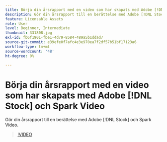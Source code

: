 ```yaml
---
title: Börja din årsrapport med en video som har skapats med Adobe [!DNL Stock] och Spark Video
description: Gör din årsrapport till en berättelse med Adobe [!DNL Stock] och Spark Video
feature: Licensable Assets
role: User
level: Beginner, Intermediate
thumbnail: 331808.jpg
exl-id: fb6f1901-fbe1-4d79-8584-489a5b1ddad7
source-git-commit: e39efe0f7afc4e3e970ea7f2df57b51bf17123a6
workflow-type: tm+mt
source-wordcount: '48'
ht-degree: 0%

---
```


# Börja din årsrapport med en video som har skapats med Adobe [!DNL Stock] och Spark Video

Gör din årsrapport till en berättelse med Adobe [!DNL Stock] och Spark Video.

>[!VIDEO](https://video.tv.adobe.com/v/331808?hidetitle=true)

